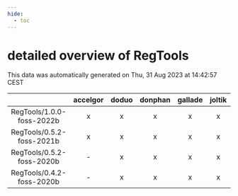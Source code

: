 ```yaml
---
hide:
  - toc
---
```


detailed overview of RegTools
=============================


This data was automatically generated on Thu, 31 Aug 2023 at 14:42:57 CEST  

| |accelgor|doduo|donphan|gallade|joltik|skitty|swalot|victini|
| :---: | :---: | :---: | :---: | :---: | :---: | :---: | :---: | :---: |
|RegTools/1.0.0-foss-2022b|x|x|x|x|x|x|x|x|
|RegTools/0.5.2-foss-2021b|x|x|x|x|x|x|x|x|
|RegTools/0.5.2-foss-2020b|-|x|x|x|x|x|x|x|
|RegTools/0.4.2-foss-2020b|-|x|x|x|x|x|x|x|
